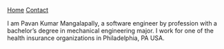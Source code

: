 [Home](/index.md)       [Contact](/assets/about/contact-me.md)  

I am Pavan Kumar Mangalapally, a software engineer by profession with a bachelor’s degree in mechanical engineering major. I work for one of the health insurance organizations in Philadelphia, PA USA.
